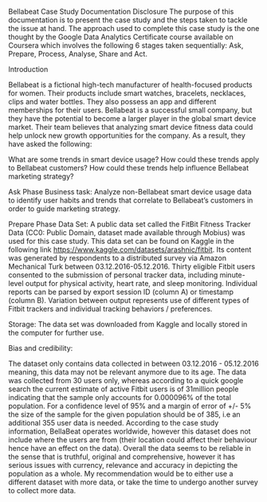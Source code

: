 Bellabeat Case Study Documentation
Disclosure
The purpose of this documentation is to present the case study and the steps taken to tackle the issue at hand. The approach used to complete this case study is the one thought by the Google Data Analytics Certificate course available on Coursera which involves the following 6 stages taken sequentially: Ask, Prepare, Process, Analyse, Share and Act.

 

Introduction

Bellabeat is a fictional high-tech manufacturer of health-focused products for women. Their products include smart watches, bracelets, necklaces, clips and water bottles. They also possess an app and different memberships for their users. Bellabeat is a successful small company, but they have the potential to become a larger player in the global smart device market. Their team believes that analyzing smart device fitness data could help unlock new growth opportunities for the company. As a result, they have asked the following:

What are some trends in smart device usage?
How could these trends apply to Bellabeat customers?
How could these trends help influence Bellabeat marketing strategy?
 

Ask Phase
Business task: Analyze non-Bellabeat smart device usage data to identify user habits and trends that correlate to Bellabeat’s customers in order to guide marketing strategy.

 

Prepare Phase
Data Set: A public data set called the FitBit Fitness Tracker Data (CC0: Public Domain, dataset made available through Mobius) was used for this case study. This data set can be found on Kaggle in the following link https://www.kaggle.com/datasets/arashnic/fitbit. Its content was generated by respondents to a distributed survey via Amazon Mechanical Turk between 03.12.2016-05.12.2016. Thirty eligible Fitbit users consented to the submission of personal tracker data, including minute-level output for physical activity, heart rate, and sleep monitoring. Individual reports can be parsed by export session ID (column A) or timestamp (column B). Variation between output represents use of different types of Fitbit trackers and individual tracking behaviors / preferences.

Storage: The data set was downloaded from Kaggle and locally stored in the computer for further use.

Bias and credibility:

The dataset only contains data collected in between 03.12.2016 - 05.12.2016 meaning, this data may not be relevant anymore due to its age.
The data was collected from 30 users only, whereas according to a quick google search the current estimate of active Fitbit users is of 31million people indicating that the sample only accounts for 0.000096% of the total population. For a confidence level of 95% and a margin of error of +/- 5% the size of the sample for the given population should be of 385, i.e an additional 355 user data is needed.
According to the case study information, BellaBeat operates worldwide, however this dataset does not include where the users are from (their location could affect their behaviour hence have an effect on the data).
Overall the data seems to be reliable in the sense that is truthful, original and comprehensive, however it has serious issues with currency, relevance and accuracy in depicting the population as a whole. My recommendation would be to either use a different dataset with more data, or take the time to undergo another survey to collect more data.
